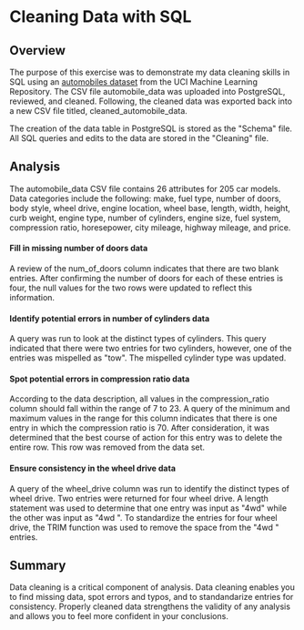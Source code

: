 # Cleaning Data with SQL 

## Overview
The purpose of this exercise was to demonstrate my data cleaning skills in SQL using an [automobiles dataset](https://archive.ics.uci.edu/ml/datasets/Automobile) from the UCI Machine Learning Repository. The CSV file automobile_data was uploaded into PostgreSQL, reviewed, and cleaned. Following, the cleaned data was exported back into a new CSV file titled, cleaned_automobile_data. 

The creation of the data table in PostgreSQL is stored as the "Schema" file. All SQL queries and edits to the data are stored in the "Cleaning" file. 

## Analysis
The automobile_data CSV file contains 26 attributes for 205 car models. Data categories include the following: make, fuel type, number of doors, body style, wheel drive, engine location, wheel base, length, width, height, curb weight, engine type, number of cylinders, engine size, fuel system, compression ratio, horesepower, city mileage, highway mileage, and price.  

#### Fill in missing number of doors data
A review of the num_of_doors column indicates that there are two blank entries. After confirming the number of doors for each of these entries is four, the null values for the two rows were updated to reflect this information. 

#### Identify potential errors in number of cylinders data
A query was run to look at the distinct types of cylinders. This query indicated that there were two entries for two cylinders, however, one of the entries was mispelled as "tow". The mispelled cylinder type was updated.

####  Spot potential errors in compression ratio data
According to the data description, all values in the compression_ratio column should fall within the range of 7 to 23. A query of the minimum and maximum values in the range for this column indicates that there is one entry in which the compression ratio is 70. After consideration, it was determined that the best course of action for this entry was to delete the entire row. This row was removed from the data set.  

#### Ensure consistency in the wheel drive data
A query of the wheel_drive column was run to identify the distinct types of wheel drive. Two entries were returned for four wheel drive. A length statement was used to determine that one entry was input as "4wd" while the other was input as "4wd ". To standardize the entries for four wheel drive, the TRIM function was used to remove the space from the "4wd " entries. 

## Summary
Data cleaning is a critical component of analysis. Data cleaning enables you to find missing data, spot errors and typos, and to standandarize entries for consistency. Properly cleaned data strengthens the validity of any analysis and allows you to feel more confident in your conclusions. 
